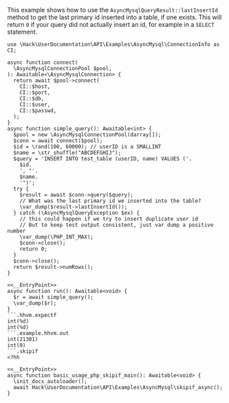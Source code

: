 This example shows how to use the `AsyncMysqlQueryResult::lastInsertId` method to get the last primary id inserted into a table, if one exists. This will return `0` if your query did not actually insert an id, for example in a `SELECT` statement.

```basic-usage.php
use \Hack\UserDocumentation\API\Examples\AsyncMysql\ConnectionInfo as CI;

async function connect(
  \AsyncMysqlConnectionPool $pool,
): Awaitable<\AsyncMysqlConnection> {
  return await $pool->connect(
    CI::$host,
    CI::$port,
    CI::$db,
    CI::$user,
    CI::$passwd,
  );
}
async function simple_query(): Awaitable<int> {
  $pool = new \AsyncMysqlConnectionPool(darray[]);
  $conn = await connect($pool);
  $id = \rand(100, 60000); // userID is a SMALLINT
  $name = \str_shuffle("ABCDEFGHIJ");
  $query = 'INSERT INTO test_table (userID, name) VALUES ('.
    $id.
    ', "'.
    $name.
    '")';
  try {
    $result = await $conn->query($query);
    // What was the last primary id we inserted into the table?
    \var_dump($result->lastInsertId());
  } catch (\AsyncMysqlQueryException $ex) {
    // this could happen if we try to insert duplicate user id
    // But to keep test output consistent, just var dump a positive number
    \var_dump(\PHP_INT_MAX);
    $conn->close();
    return 0;
  }
  $conn->close();
  return $result->numRows();
}

<<__EntryPoint>>
async function run(): Awaitable<void> {
  $r = await simple_query();
  \var_dump($r);
}
```.hhvm.expectf
int(%d)
int(%d)
```.example.hhvm.out
int(21301)
int(0)
```.skipif
<?hh

<<__EntryPoint>>
async function basic_usage_php_skipif_main(): Awaitable<void> {
  \init_docs_autoloader();
  await Hack\UserDocumentation\API\Examples\AsyncMysql\skipif_async();
}
```
